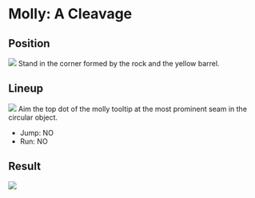 # Molly: A Cleavage

## Position
![](./position.png)
Stand in the corner formed by the rock and the yellow barrel.

## Lineup
![](./lineup.png)
Aim the top dot of the molly tooltip at the most prominent seam in the
circular object.
* Jump: NO
* Run: NO

## Result
![](./result.png)
